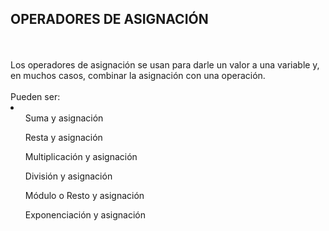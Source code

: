 <h2>OPERADORES DE ASIGNACIÓN</h2>
<br>
<br>
Los operadores de asignación se usan para darle un valor a una variable y, en muchos casos, combinar la asignación con una operación.
<br>
<br>
Pueden ser:
<li>
    <ul>Suma y asignación</ul>
    <ul>Resta y asignación</ul>
    <ul>Multiplicación y asignación</ul>
    <ul>División y asignación</ul>
    <ul>Módulo o Resto y asignación</ul>
    <ul>Exponenciación y asignación</ul>
</li>
